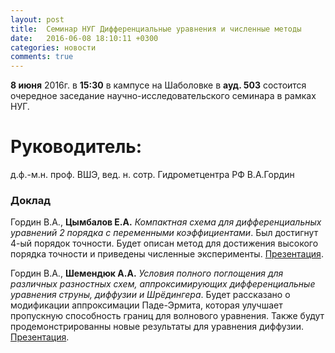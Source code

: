 ```yaml
---
layout: post
title:  Семинар НУГ Дифференциальные уравнения и численные методы
date:   2016-06-08 18:10:11 +0300
categories: новости
comments: true
---
```


**8 июня** 2016г. в **15:30** в кампусе на Шаболовке в **ауд. 503** состоится очередное заседание научно-исследовательского семинара в рамках НУГ.

# Руководитель:

д.ф.-м.н. проф. ВШЭ, вед. н. сотр. Гидрометцентра РФ В.А.Гордин

### Доклад

Гордин В.А., **Цымбалов Е.А.** _Компактная схема для дифференциальных уравнений 2 порядка с переменными коэффициентами_.
	Был достигнут 4-ый порядок точности. Будет описан метод для достижения высокого порядка точности и приведены численные эксперименты.
	[Презентация](https://www.dropbox.com/s/ytwdsfkqqpvc2fv/08.06_nis_Tsimbalov.pdf?dl=0).
	

Гордин В.А., **Шемендюк А.А.** _Условия полного поглощения для различных разностных схем, аппроксимирующих дифференциальные уравнения струны, диффузии и Шрёдингера_.
	Будет рассказано о модификации аппроксимации Паде-Эрмита, которая улучшает пропускную способность границ для волнового уравнения. Также будут продемонстрированны новые результаты для уравнения диффузии.
	[Презентация](https://www.dropbox.com/s/rhu8111p02ml36u/08.06_nis_pres_Shemendyuk.pdf?dl=0).
